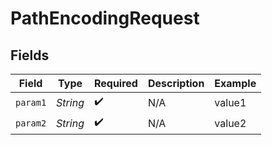# PathEncodingRequest


## Fields

| Field              | Type               | Required           | Description        | Example            |
| ------------------ | ------------------ | ------------------ | ------------------ | ------------------ |
| `param1`           | *String*           | :heavy_check_mark: | N/A                | value1             |
| `param2`           | *String*           | :heavy_check_mark: | N/A                | value2             |